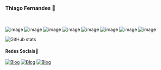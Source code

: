 ### Thiago Fernandes 🤖 <!-- Criar emoji meu (personalizado -->
<br>

<img align="center" alt="image" src="https://img.shields.io/badge/Unity-100000?style=for-the-badge&logo=unity&logoColor=white"> <img align="center" alt="image" src="https://img.shields.io/badge/C%23-239120?style=for-the-badge&logo=c-sharp&logoColor=white"> 
<img align="center" alt="image" src="https://img.shields.io/badge/C%2B%2B-00599C?style=for-the-badge&logo=c%2B%2B&logoColor=white">
<img align="center" alt="image" src="https://img.shields.io/badge/-00599C?style=for-the-badge&logo=c&logoColor=white">
<img align="center" alt="image" src="https://img.shields.io/badge/Java-ED8B00?style=for-the-badge&logo=java&logoColor=white">
<img align="center" alt="image" src="https://img.shields.io/badge/Python-14354C?style=for-the-badge&logo=python&logoColor=white">
<img align="center" alt="image" src="https://img.shields.io/badge/HTML5-E34F26?style=for-the-badge&logo=html5&logoColor=white">
<img align="center" alt="image" src="https://img.shields.io/badge/CSS3-1572B6?style=for-the-badge&logo=css3&logoColor=white">

![GitHub stats](https://github-readme-stats.vercel.app/api?username=TagFernandes&show_icons=true&theme=radical)


<h4>Redes Sociais📱</h4>

[![Blog](https://img.shields.io/badge/LinkedIn-0077B5?style=for-the-badge&logo=linkedin&logoColor=white)](https://www.linkedin.com/in/tagfernandes)
[![Blog](https://img.shields.io/badge/Instagram-E4405F?style=for-the-badge&logo=instagram&logoColor=white)](https://www.instagram.com/tagfernandes/)
[![Blog](https://img.shields.io/badge/Facebook-1877F2?style=for-the-badge&logo=facebook&logoColor=white)](https://www.facebook.com/TAGFernandes/)

